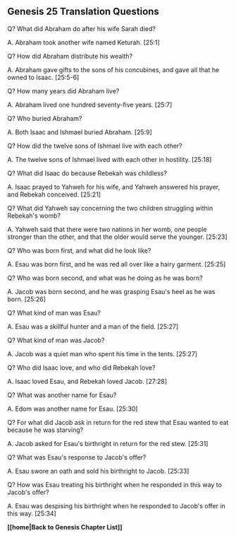 ## Genesis 25 Translation Questions ##

Q? What did Abraham do after his wife Sarah died?

A. Abraham took another wife named Keturah. [25:1]

Q? How did Abraham distribute his wealth?

A. Abraham gave gifts to the sons of his concubines, and gave all that he owned to Isaac. [25:5-6]

Q? How many years did Abraham live?

A. Abraham lived one hundred seventy-five years. [25:7]

Q? Who buried Abraham?

A. Both Isaac and Ishmael buried Abraham. [25:9]

Q? How did the twelve sons of Ishmael live with each other?

A. The twelve sons of Ishmael lived with each other in hostility. [25:18]

Q? What did Isaac do because Rebekah was childless?

A. Isaac prayed to Yahweh for his wife, and Yahweh answered his prayer, and Rebekah conceived. [25:21]

Q? What did Yahweh say concerning the two children struggling within Rebekah's womb?

A. Yahweh said that there were two nations in her womb, one people stronger than the other, and that the older would serve the younger. [25:23]

Q? Who was born first, and what did he look like?

A. Esau was born first, and he was red all over like a hairy garment. [25:25]

Q? Who was born second, and what was he doing as he was born?

A. Jacob was born second, and he was grasping Esau's heel as he was born. [25:26]

Q? What kind of man was Esau?

A. Esau was a skillful hunter and a man of the field. [25:27]

Q? What kind of man was Jacob?

A. Jacob was a quiet man who spent his time in the tents. [25:27]

Q? Who did Isaac love, and who did Rebekah love?

A. Isaac loved Esau, and Rebekah loved Jacob. [27:28]

Q? What was another name for Esau?

A. Edom was another name for Esau. [25:30]

Q? For what did Jacob ask in return for the red stew that Esau wanted to eat because he was starving?

A. Jacob asked for Esau's birthright in return for the red stew. [25:31]

Q? What was Esau's response to Jacob's offer?

A. Esau swore an oath and sold his birthright to Jacob. [25:33]

Q? How was Esau treating his birthright when he responded in this way to Jacob's offer?

A. Esau was despising his birthright when he responded to Jacob's offer in this way. [25:34]

__[[home|Back to Genesis Chapter List]]__

